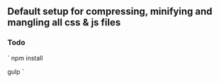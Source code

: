 ## Default setup for compressing, minifying and mangling all css & js files

### Todo

`
npm install

gulp
`

